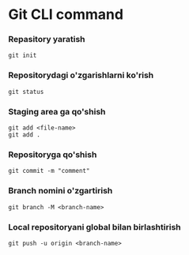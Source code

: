 # Git CLI command

### Repasitory yaratish

```
git init
```

### Repositorydagi o'zgarishlarni ko'rish

```
git status
```

### Staging area ga qo'shish

```
git add <file-name>
git add .
```

### Repositoryga qo'shish

```
git commit -m "comment"
```

### Branch nomini o'zgartirish

```
git branch -M <branch-name>
```

### Local repositoryani global bilan birlashtirish

```
git push -u origin <branch-name>
```
